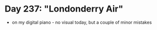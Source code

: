 # Day 237: "Londonderry Air"

- on my digital piano - no visual today, but a couple of minor mistakes
